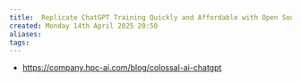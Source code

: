 ```yaml
---
title:  Replicate ChatGPT Training Quickly and Affordable with Open Source Colossal-A
created: Monday 14th April 2025 20:50
aliases: 
tags: 
---
```

- https://company.hpc-ai.com/blog/colossal-ai-chatgpt